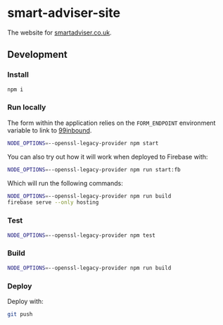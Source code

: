 # smart-adviser-site

The website for [smartadviser.co.uk](https://www.smartadviser.co.uk).

## Development

### Install

```bash
npm i
```

### Run locally

The form within the application relies on the `FORM_ENDPOINT` environment
variable to link to
[99inbound](https://docs.99inbound.com/form-endpoints/installation/).

```bash
NODE_OPTIONS=--openssl-legacy-provider npm start
```

You can also try out how it will work when deployed to Firebase with:

```bash
NODE_OPTIONS=--openssl-legacy-provider npm run start:fb
```

Which will run the following commands:

```bash
NODE_OPTIONS=--openssl-legacy-provider npm run build
firebase serve --only hosting
```

### Test

```bash
NODE_OPTIONS=--openssl-legacy-provider npm test
```

### Build

```bash
NODE_OPTIONS=--openssl-legacy-provider npm run build
```

### Deploy

Deploy with:

```bash
git push
```
